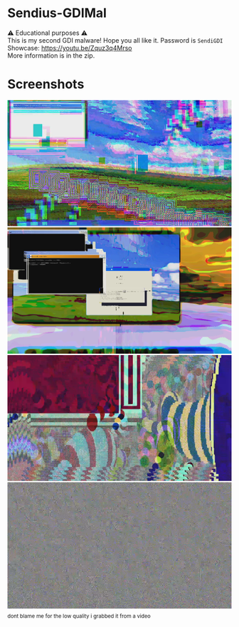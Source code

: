 # Sendius-GDIMal
⚠️ Educational purposes ⚠️
<br>
This is my second GDI malware! Hope you all like it.
Password is <code>SendiGDI</code><br>Showcase: https://youtu.be/Zquz3q4Mrso
<br>
More information is in the zip. <br>
# Screenshots
![Image 1](./screenshots/S1.png)<br>
![Image 2](./screenshots/S2.png)<br>
![Image 3](./screenshots/S3.png)<br>
![Image 4](./screenshots/S4.png)<sub>dont blame me for the low quality i grabbed it from a video</sub><br>
